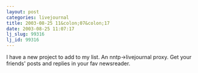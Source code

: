 ```yaml
---
layout: post
categories: livejournal
title: 2003-08-25 11&colon;07&colon;17
date: 2003-08-25 11:07:17
lj_slug: 99316
lj_id: 99316
---
```

I have a new project to add to my list. An nntp->livejournal proxy. Get your friends' posts and replies in your fav newsreader.
